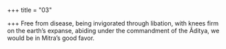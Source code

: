 +++
title = "03"

+++
Free from disease, being invigorated through libation, with knees firm on  the earth’s expanse,
abiding under the commandment of the Āditya, we would be in Mitra’s  good favor.